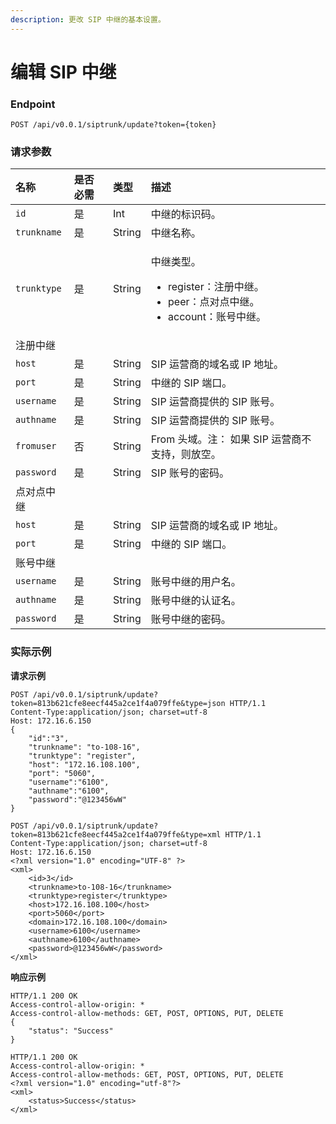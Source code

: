 ```yaml
---
description: 更改 SIP 中继的基本设置。
---
```


# 编辑 SIP 中继



### Endpoint

```text
POST /api/v0.0.1/siptrunk/update?token={token}
```

### 请求参数

<table>
  <thead>
    <tr>
      <th style="text-align:left">&#x540D;&#x79F0;</th>
      <th style="text-align:left">&#x662F;&#x5426;&#x5FC5;&#x9700;</th>
      <th style="text-align:left">&#x7C7B;&#x578B;</th>
      <th style="text-align:left">&#x63CF;&#x8FF0;</th>
    </tr>
  </thead>
  <tbody>
    <tr>
      <td style="text-align:left"><code>id</code>
      </td>
      <td style="text-align:left">&#x662F;</td>
      <td style="text-align:left">Int</td>
      <td style="text-align:left">&#x4E2D;&#x7EE7;&#x7684;&#x6807;&#x8BC6;&#x7801;&#x3002;</td>
    </tr>
    <tr>
      <td style="text-align:left"><code>trunkname</code>
      </td>
      <td style="text-align:left">&#x662F;</td>
      <td style="text-align:left">String</td>
      <td style="text-align:left">&#x4E2D;&#x7EE7;&#x540D;&#x79F0;&#x3002;</td>
    </tr>
    <tr>
      <td style="text-align:left"><code>trunktype</code>
      </td>
      <td style="text-align:left">&#x662F;</td>
      <td style="text-align:left">String</td>
      <td style="text-align:left">
        <p>&#x4E2D;&#x7EE7;&#x7C7B;&#x578B;&#x3002;</p>
        <ul>
          <li>register&#xFF1A;&#x6CE8;&#x518C;&#x4E2D;&#x7EE7;&#x3002;</li>
          <li>peer&#xFF1A;&#x70B9;&#x5BF9;&#x70B9;&#x4E2D;&#x7EE7;&#x3002;</li>
          <li>account&#xFF1A;&#x8D26;&#x53F7;&#x4E2D;&#x7EE7;&#x3002;</li>
        </ul>
      </td>
    </tr>
    <tr>
      <td style="text-align:left">&#x6CE8;&#x518C;&#x4E2D;&#x7EE7;</td>
      <td style="text-align:left"></td>
      <td style="text-align:left"></td>
      <td style="text-align:left"></td>
    </tr>
    <tr>
      <td style="text-align:left"><code>host</code>
      </td>
      <td style="text-align:left">&#x662F;</td>
      <td style="text-align:left">String</td>
      <td style="text-align:left">SIP &#x8FD0;&#x8425;&#x5546;&#x7684;&#x57DF;&#x540D;&#x6216; IP &#x5730;&#x5740;&#x3002;</td>
    </tr>
    <tr>
      <td style="text-align:left"><code>port</code>
      </td>
      <td style="text-align:left">&#x662F;</td>
      <td style="text-align:left">String</td>
      <td style="text-align:left">&#x4E2D;&#x7EE7;&#x7684; SIP &#x7AEF;&#x53E3;&#x3002;</td>
    </tr>
    <tr>
      <td style="text-align:left"><code>username</code>
      </td>
      <td style="text-align:left">&#x662F;</td>
      <td style="text-align:left">String</td>
      <td style="text-align:left">SIP &#x8FD0;&#x8425;&#x5546;&#x63D0;&#x4F9B;&#x7684; SIP &#x8D26;&#x53F7;&#x3002;</td>
    </tr>
    <tr>
      <td style="text-align:left"><code>authname</code>
      </td>
      <td style="text-align:left">&#x662F;</td>
      <td style="text-align:left">String</td>
      <td style="text-align:left">SIP &#x8FD0;&#x8425;&#x5546;&#x63D0;&#x4F9B;&#x7684; SIP &#x8D26;&#x53F7;&#x3002;</td>
    </tr>
    <tr>
      <td style="text-align:left"><code>fromuser</code>
      </td>
      <td style="text-align:left">&#x5426;</td>
      <td style="text-align:left">String</td>
      <td style="text-align:left">From &#x5934;&#x57DF;&#x3002;&#x6CE8;&#xFF1A; &#x5982;&#x679C; SIP &#x8FD0;&#x8425;&#x5546;&#x4E0D;&#x652F;&#x6301;&#xFF0C;&#x5219;&#x653E;&#x7A7A;&#x3002;</td>
    </tr>
    <tr>
      <td style="text-align:left"><code>password</code>
      </td>
      <td style="text-align:left">&#x662F;</td>
      <td style="text-align:left">String</td>
      <td style="text-align:left">SIP &#x8D26;&#x53F7;&#x7684;&#x5BC6;&#x7801;&#x3002;</td>
    </tr>
    <tr>
      <td style="text-align:left">&#x70B9;&#x5BF9;&#x70B9;&#x4E2D;&#x7EE7;</td>
      <td style="text-align:left"></td>
      <td style="text-align:left"></td>
      <td style="text-align:left"></td>
    </tr>
    <tr>
      <td style="text-align:left"><code>host</code>
      </td>
      <td style="text-align:left">&#x662F;</td>
      <td style="text-align:left">String</td>
      <td style="text-align:left">SIP &#x8FD0;&#x8425;&#x5546;&#x7684;&#x57DF;&#x540D;&#x6216; IP &#x5730;&#x5740;&#x3002;</td>
    </tr>
    <tr>
      <td style="text-align:left"><code>port</code>
      </td>
      <td style="text-align:left">&#x662F;</td>
      <td style="text-align:left">String</td>
      <td style="text-align:left">&#x4E2D;&#x7EE7;&#x7684; SIP &#x7AEF;&#x53E3;&#x3002;</td>
    </tr>
    <tr>
      <td style="text-align:left">&#x8D26;&#x53F7;&#x4E2D;&#x7EE7;</td>
      <td style="text-align:left"></td>
      <td style="text-align:left"></td>
      <td style="text-align:left"></td>
    </tr>
    <tr>
      <td style="text-align:left"><code>username</code>
      </td>
      <td style="text-align:left">&#x662F;</td>
      <td style="text-align:left">String</td>
      <td style="text-align:left">&#x8D26;&#x53F7;&#x4E2D;&#x7EE7;&#x7684;&#x7528;&#x6237;&#x540D;&#x3002;</td>
    </tr>
    <tr>
      <td style="text-align:left"><code>authname</code>
      </td>
      <td style="text-align:left">&#x662F;</td>
      <td style="text-align:left">String</td>
      <td style="text-align:left">&#x8D26;&#x53F7;&#x4E2D;&#x7EE7;&#x7684;&#x8BA4;&#x8BC1;&#x540D;&#x3002;</td>
    </tr>
    <tr>
      <td style="text-align:left"><code>password</code>
      </td>
      <td style="text-align:left">&#x662F;</td>
      <td style="text-align:left">String</td>
      <td style="text-align:left">&#x8D26;&#x53F7;&#x4E2D;&#x7EE7;&#x7684;&#x5BC6;&#x7801;&#x3002;</td>
    </tr>
  </tbody>
</table>

### 实际示例

**请求示例**

```text
POST /api/v0.0.1/siptrunk/update?token=813b621cfe8eecf445a2ce1f4a079ffe&type=json HTTP/1.1
Content-Type:application/json; charset=utf-8
Host: 172.16.6.150
{
    "id":"3",
    "trunkname": "to-108-16",
    "trunktype": "register",
    "host": "172.16.108.100",
    "port": "5060",
    "username":"6100",
    "authname":"6100",
    "password":"@123456wW"
}
```

```text
POST /api/v0.0.1/siptrunk/update?token=813b621cfe8eecf445a2ce1f4a079ffe&type=xml HTTP/1.1
Content-Type:application/json; charset=utf-8
Host: 172.16.6.150
<?xml version="1.0" encoding="UTF-8" ?>
<xml>
	<id>3</id>
	<trunkname>to-108-16</trunkname>
	<trunktype>register</trunktype>
	<host>172.16.108.100</host>
	<port>5060</port>
	<domain>172.16.108.100</domain>
	<username>6100</username>
	<authname>6100</authname>
	<password>@123456wW</password>
</xml>
```

**响应示例**

```text
HTTP/1.1 200 OK
Access-control-allow-origin: *
Access-control-allow-methods: GET, POST, OPTIONS, PUT, DELETE
{
    "status": "Success"
}
```

```text
HTTP/1.1 200 OK
Access-control-allow-origin: *
Access-control-allow-methods: GET, POST, OPTIONS, PUT, DELETE
<?xml version="1.0" encoding="utf-8"?>
<xml>
	<status>Success</status>
</xml>
```

